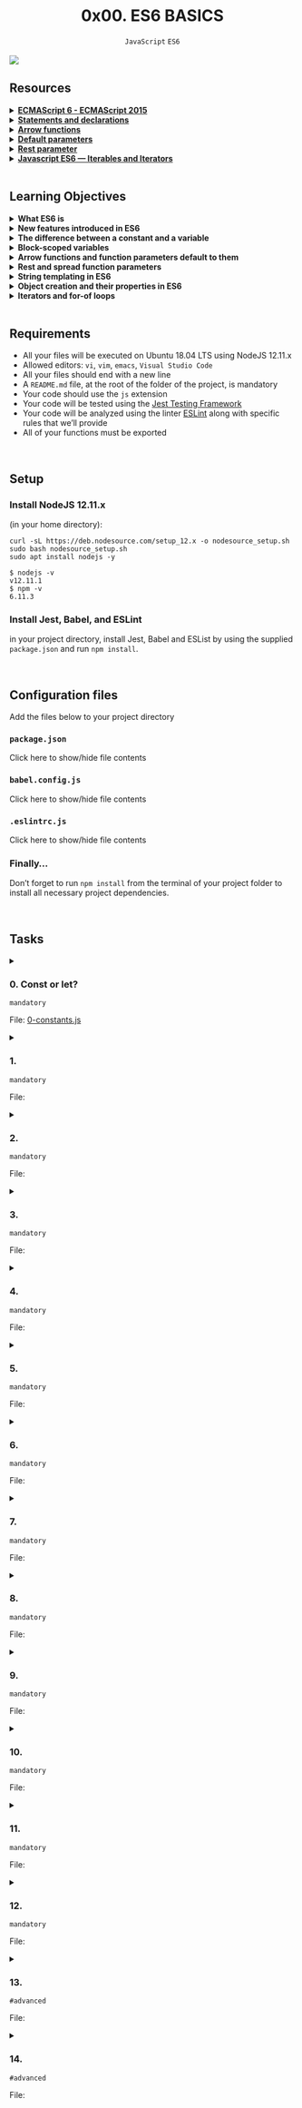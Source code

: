 <h1 align="center"><b>0x00. ES6 BASICS</b></h1>
<div align="center"><code>JavaScript</code> <code>ES6</code></div>

<!-- <br>

## Background Context -->


<!-- <br>
<hr>
<h3><a href=>Notes</a></h3>
<hr> -->

<br>

<img src="https://github.com/codenvibes/alx-backend-javascript/blob/master/0x00-ES6_basic/images/08806026ef621f900121.png">

<br>

## Resources
<details>
<summary><b><a href="https://www.w3schools.com/js/js_es6.asp">ECMAScript 6 - ECMAScript 2015</a></b></summary><br>


<br><p align="center">※※※※※※※※※※※※</p><br>
</details>


<details>
<summary><b><a href="https://developer.mozilla.org/en-US/docs/Web/JavaScript/Reference/Statements">Statements and declarations</a></b></summary><br>


<br><p align="center">※※※※※※※※※※※※</p><br>
</details>


<details>
<summary><b><a href="https://developer.mozilla.org/en-US/docs/Web/JavaScript/Reference/Functions/Arrow_functions">Arrow functions</a></b></summary><br>


<br><p align="center">※※※※※※※※※※※※</p><br>
</details>


<details>
<summary><b><a href=" ">Default parameters</a></b></summary><br>


<br><p align="center">※※※※※※※※※※※※</p><br>
</details>


<details>
<summary><b><a href="https://developer.mozilla.org/en-US/docs/Web/JavaScript/Reference/Functions/rest_parameters">Rest parameter</a></b></summary><br>


<br><p align="center">※※※※※※※※※※※※</p><br>
</details>


<details>
<summary><b><a href="https://towardsdatascience.com/javascript-es6-iterables-and-iterators-de18b54f4d4?gi=64286fae9e52">Javascript ES6 — Iterables and Iterators</a></b></summary><br>


<br><p align="center">※※※※※※※※※※※※</p><br>
</details>


<!-- <br>

**man or help:**
- `` -->

<br>

## Learning Objectives
<details>
<summary><b><a href=" "> </a>What ES6 is</b></summary><br>


<br><p align="center">※※※※※※※※※※※※</p><br>
</details>


<details>
<summary><b><a href=" "> </a>New features introduced in ES6</b></summary><br>


<br><p align="center">※※※※※※※※※※※※</p><br>
</details>


<details>
<summary><b><a href=" "> </a>The difference between a constant and a variable</b></summary><br>


<br><p align="center">※※※※※※※※※※※※</p><br>
</details>


<details>
<summary><b><a href=" "> </a>Block-scoped variables</b></summary><br>


<br><p align="center">※※※※※※※※※※※※</p><br>
</details>


<details>
<summary><b><a href=" "> </a>Arrow functions and function parameters default to them</b></summary><br>


<br><p align="center">※※※※※※※※※※※※</p><br>
</details>


<details>
<summary><b><a href=" "> </a>Rest and spread function parameters</b></summary><br>


<br><p align="center">※※※※※※※※※※※※</p><br>
</details>


<details>
<summary><b><a href=" "> </a>String templating in ES6</b></summary><br>


<br><p align="center">※※※※※※※※※※※※</p><br>
</details>


<details>
<summary><b><a href=" "> </a>Object creation and their properties in ES6</b></summary><br>


<br><p align="center">※※※※※※※※※※※※</p><br>
</details>


<details>
<summary><b><a href=" "> </a>Iterators and for-of loops</b></summary><br>


<br><p align="center">※※※※※※※※※※※※</p><br>
</details>


<br>

## Requirements
- All your files will be executed on Ubuntu 18.04 LTS using NodeJS 12.11.x
- Allowed editors: `vi`, `vim`, `emacs`, `Visual Studio Code`
- All your files should end with a new line
- A `README.md` file, at the root of the folder of the project, is mandatory
- Your code should use the `js` extension
- Your code will be tested using the [Jest Testing Framework](https://jestjs.io/)
- Your code will be analyzed using the linter [ESLint](https://eslint.org/) along with specific rules that we’ll provide
- All of your functions must be exported


<br>

## Setup
### Install NodeJS 12.11.x
(in your home directory):
```
curl -sL https://deb.nodesource.com/setup_12.x -o nodesource_setup.sh
sudo bash nodesource_setup.sh
sudo apt install nodejs -y
```
```
$ nodejs -v
v12.11.1
$ npm -v
6.11.3
```
### Install Jest, Babel, and ESLint
in your project directory, install Jest, Babel and ESList by using the supplied `package.json` and run `npm install`.

<br>

## Configuration files
Add the files below to your project directory

### `package.json`
Click here to show/hide file contents
### `babel.config.js`
Click here to show/hide file contents
### `.eslintrc.js`
Click here to show/hide file contents
### Finally…
Don’t forget to run `npm install` from the terminal of your project folder to install all necessary project dependencies.

<!-- <br>

## More Info -->

<br>

## Tasks
<details>
<summary>

### 0. Const or let?
`mandatory`

File: [0-constants.js]()
</summary>

Modify

- function `taskFirst` to instantiate variables using `const`
- function `taskNext` to instantiate variables using `let`
```
export function taskFirst() {
  var task = 'I prefer const when I can.';
  return task;
}

export function getLast() {
  return ' is okay';
}

export function taskNext() {
  var combination = 'But sometimes let';
  combination += getLast();

  return combination;
}
```
Execution example:
```
bob@dylan:~$ cat 0-main.js
import { taskFirst, taskNext } from './0-constants.js';

console.log(`${taskFirst()} ${taskNext()}`);

bob@dylan:~$ 
bob@dylan:~$ npm run dev 0-main.js 
I prefer const when I can. But sometimes let is okay
bob@dylan:~$ 
```
</details>

<details>
<summary>

### 1. 
`mandatory`

File: []()
</summary>


</details>

<details>
<summary>

### 2. 
`mandatory`

File: []()
</summary>


</details>

<details>
<summary>

### 3. 
`mandatory`

File: []()
</summary>


</details>

<details>
<summary>

### 4. 
`mandatory`

File: []()
</summary>


</details>

<details>
<summary>

### 5. 
`mandatory`

File: []()
</summary>


</details>

<details>
<summary>

### 6. 
`mandatory`

File: []()
</summary>


</details>

<details>
<summary>

### 7. 
`mandatory`

File: []()
</summary>


</details>

<details>
<summary>

### 8. 
`mandatory`

File: []()
</summary>


</details>

<details>
<summary>

### 9. 
`mandatory`

File: []()
</summary>


</details>

<details>
<summary>

### 10. 
`mandatory`

File: []()
</summary>


</details>

<details>
<summary>

### 11. 
`mandatory`

File: []()
</summary>


</details>

<details>
<summary>

### 12. 
`mandatory`

File: []()
</summary>


</details>

<details>
<summary>

### 13. 
`#advanced`

File: []()
</summary>


</details>

<details>
<summary>

### 14. 
`#advanced`

File: []()
</summary>


</details>

